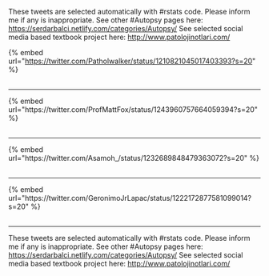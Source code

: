 

These tweets are selected automatically with #rstats code. Please inform me if any is inappropriate.
See other #Autopsy pages here: https://serdarbalci.netlify.com/categories/Autopsy/ 
See selected social media based textbook project here: http://www.patolojinotlari.com/

{% embed url="https://twitter.com/Patholwalker/status/1210821045017403393?s=20" %}<br>
<br>
<hr>
{% embed url="https://twitter.com/ProfMattFox/status/1243960757664059394?s=20" %}<br>
<br>
<hr>
{% embed url="https://twitter.com/Asamoh_/status/1232689848479363072?s=20" %}<br>
<br>
<hr>
{% embed url="https://twitter.com/GeronimoJrLapac/status/1222172877581099014?s=20" %}<br>
<br>
<hr>


These tweets are selected automatically with #rstats code. Please inform me if any is inappropriate.
See other #Autopsy pages here: https://serdarbalci.netlify.com/categories/Autopsy/ 
See selected social media based textbook project here: http://www.patolojinotlari.com/
